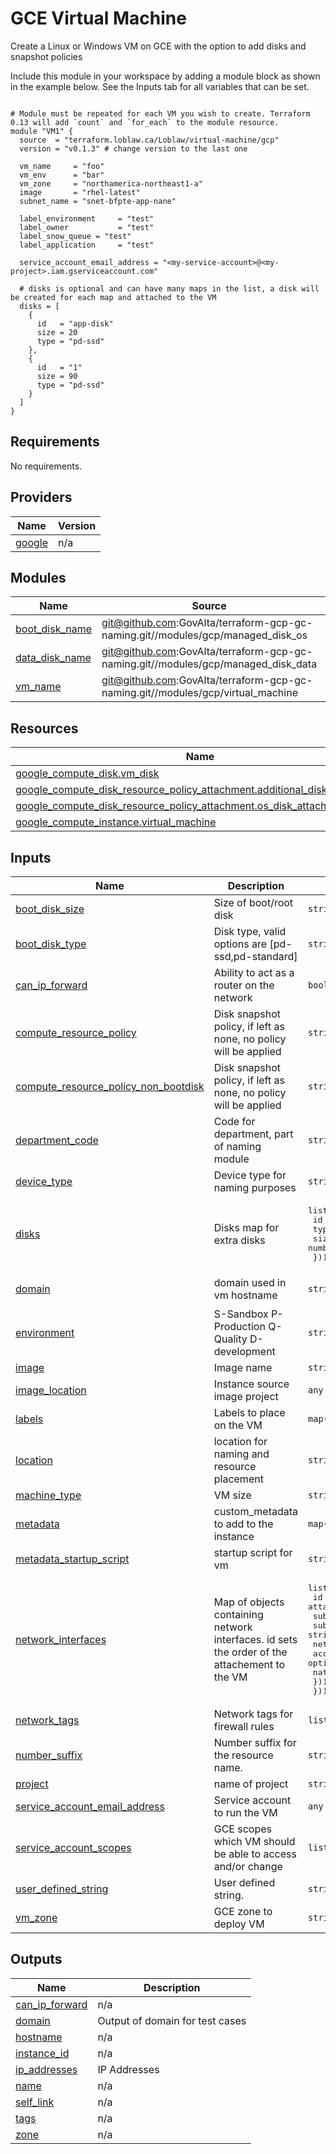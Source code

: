 # GCE Virtual Machine

Create a Linux or Windows VM on GCE with the option to add disks and snapshot policies

Include this module in your workspace by adding a module block as shown in the example below. See the Inputs tab for all variables that can be set.

```hcl

# Module must be repeated for each VM you wish to create. Terraform 0.13 will add `count` and `for_each` to the module resource.
module "VM1" {
  source  = "terraform.loblaw.ca/Loblaw/virtual-machine/gcp"
  version = "v0.1.3" # change version to the last one

  vm_name     = "foo"
  vm_env      = "bar"
  vm_zone     = "northamerica-northeast1-a"
  image       = "rhel-latest"
  subnet_name = "snet-bfpte-app-nane"

  label_environment     = "test"
  label_owner           = "test"
  label_snow_queue = "test"
  label_application     = "test"

  service_account_email_address = "<my-service-account>@<my-project>.iam.gserviceaccount.com"

  # disks is optional and can have many maps in the list, a disk will be created for each map and attached to the VM
  disks = [
    {
      id   = "app-disk"
      size = 20
      type = "pd-ssd"
    },
    {
      id   = "1"
      size = 90
      type = "pd-ssd"
    }
  ]
}
```

<!-- BEGINNING OF PRE-COMMIT-TERRAFORM DOCS HOOK -->
## Requirements

No requirements.

## Providers

| Name | Version |
|------|---------|
| <a name="provider_google"></a> [google](#provider\_google) | n/a |

## Modules

| Name | Source | Version |
|------|--------|---------|
| <a name="module_boot_disk_name"></a> [boot\_disk\_name](#module\_boot\_disk\_name) | git@github.com:GovAlta/terraform-gcp-gc-naming.git//modules/gcp/managed_disk_os | 2.6.2 |
| <a name="module_data_disk_name"></a> [data\_disk\_name](#module\_data\_disk\_name) | git@github.com:GovAlta/terraform-gcp-gc-naming.git//modules/gcp/managed_disk_data | 2.6.2 |
| <a name="module_vm_name"></a> [vm\_name](#module\_vm\_name) | git@github.com:GovAlta/terraform-gcp-gc-naming.git//modules/gcp/virtual_machine | 2.6.2 |

## Resources

| Name | Type |
|------|------|
| [google_compute_disk.vm_disk](https://registry.terraform.io/providers/hashicorp/google/latest/docs/resources/compute_disk) | resource |
| [google_compute_disk_resource_policy_attachment.additional_disk_attachment](https://registry.terraform.io/providers/hashicorp/google/latest/docs/resources/compute_disk_resource_policy_attachment) | resource |
| [google_compute_disk_resource_policy_attachment.os_disk_attachment](https://registry.terraform.io/providers/hashicorp/google/latest/docs/resources/compute_disk_resource_policy_attachment) | resource |
| [google_compute_instance.virtual_machine](https://registry.terraform.io/providers/hashicorp/google/latest/docs/resources/compute_instance) | resource |

## Inputs

| Name | Description | Type | Default | Required |
|------|-------------|------|---------|:--------:|
| <a name="input_boot_disk_size"></a> [boot\_disk\_size](#input\_boot\_disk\_size) | Size of boot/root disk | `string` | `"20"` | no |
| <a name="input_boot_disk_type"></a> [boot\_disk\_type](#input\_boot\_disk\_type) | Disk type, valid options are [pd-ssd,pd-standard] | `string` | `"pd-standard"` | no |
| <a name="input_can_ip_forward"></a> [can\_ip\_forward](#input\_can\_ip\_forward) | Ability to act as a router on the network | `bool` | `false` | no |
| <a name="input_compute_resource_policy"></a> [compute\_resource\_policy](#input\_compute\_resource\_policy) | Disk snapshot policy, if left as none, no policy will be applied | `string` | `""` | no |
| <a name="input_compute_resource_policy_non_bootdisk"></a> [compute\_resource\_policy\_non\_bootdisk](#input\_compute\_resource\_policy\_non\_bootdisk) | Disk snapshot policy, if left as none, no policy will be applied | `string` | `""` | no |
| <a name="input_department_code"></a> [department\_code](#input\_department\_code) | Code for department, part of naming module | `string` | n/a | yes |
| <a name="input_device_type"></a> [device\_type](#input\_device\_type) | Device type for naming purposes | `string` | n/a | yes |
| <a name="input_disks"></a> [disks](#input\_disks) | Disks map for extra disks | <pre>list(object({<br>    id   = string<br>    type = string<br>    size = number<br>  }))</pre> | `[]` | no |
| <a name="input_domain"></a> [domain](#input\_domain) | domain used in vm hostname | `string` | `"c3.ssc-spc.cloud-nuage.canada.ca"` | no |
| <a name="input_environment"></a> [environment](#input\_environment) | S-Sandbox P-Production Q-Quality D-development | `string` | n/a | yes |
| <a name="input_image"></a> [image](#input\_image) | Image name | `string` | `"rhel-latest"` | no |
| <a name="input_image_location"></a> [image\_location](#input\_image\_location) | Instance source image project | `any` | n/a | yes |
| <a name="input_labels"></a> [labels](#input\_labels) | Labels to place on the VM | `map(string)` | `{}` | no |
| <a name="input_location"></a> [location](#input\_location) | location for naming and resource placement | `string` | `"northamerica-northeast1"` | no |
| <a name="input_machine_type"></a> [machine\_type](#input\_machine\_type) | VM size | `string` | `"n1-standard-2"` | no |
| <a name="input_metadata"></a> [metadata](#input\_metadata) | custom\_metadata to add to the instance | `map(string)` | `{}` | no |
| <a name="input_metadata_startup_script"></a> [metadata\_startup\_script](#input\_metadata\_startup\_script) | startup script for vm | `string` | `null` | no |
| <a name="input_network_interfaces"></a> [network\_interfaces](#input\_network\_interfaces) | Map of objects containing network interfaces. id sets the order of the attachement to the VM | <pre>list(object({<br>    id                 = string # sets the order of the attachement to the VM<br>    subnetwork         = string<br>    subnetwork_project = string<br>    network_ip         = optional(string)<br>    access_config = optional(list(object({<br>      nat_ip = string<br>    })))<br>  }))</pre> | n/a | yes |
| <a name="input_network_tags"></a> [network\_tags](#input\_network\_tags) | Network tags for firewall rules | `list` | `[]` | no |
| <a name="input_number_suffix"></a> [number\_suffix](#input\_number\_suffix) | Number suffix for the resource name. | `string` | `"01"` | no |
| <a name="input_project"></a> [project](#input\_project) | name of project | `string` | n/a | yes |
| <a name="input_service_account_email_address"></a> [service\_account\_email\_address](#input\_service\_account\_email\_address) | Service account to run the VM | `any` | n/a | yes |
| <a name="input_service_account_scopes"></a> [service\_account\_scopes](#input\_service\_account\_scopes) | GCE scopes which VM should be able to access and/or change | `list` | `[]` | no |
| <a name="input_user_defined_string"></a> [user\_defined\_string](#input\_user\_defined\_string) | User defined string. | `string` | n/a | yes |
| <a name="input_vm_zone"></a> [vm\_zone](#input\_vm\_zone) | GCE zone to deploy VM | `string` | `"northamerica-northeast1-a"` | no |

## Outputs

| Name | Description |
|------|-------------|
| <a name="output_can_ip_forward"></a> [can\_ip\_forward](#output\_can\_ip\_forward) | n/a |
| <a name="output_domain"></a> [domain](#output\_domain) | Output of domain for test cases |
| <a name="output_hostname"></a> [hostname](#output\_hostname) | n/a |
| <a name="output_instance_id"></a> [instance\_id](#output\_instance\_id) | n/a |
| <a name="output_ip_addresses"></a> [ip\_addresses](#output\_ip\_addresses) | IP Addresses |
| <a name="output_name"></a> [name](#output\_name) | n/a |
| <a name="output_self_link"></a> [self\_link](#output\_self\_link) | n/a |
| <a name="output_tags"></a> [tags](#output\_tags) | n/a |
| <a name="output_zone"></a> [zone](#output\_zone) | n/a |
<!-- END OF PRE-COMMIT-TERRAFORM DOCS HOOK -->